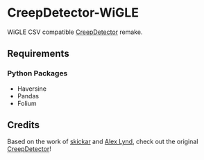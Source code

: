 # CreepDetector-WiGLE
WiGLE CSV compatible [CreepDetector](https://github.com/skickar/CreepDetector) remake.

## Requirements

### Python Packages

- Haversine
- Pandas
- Folium

## Credits

Based on the work of [skickar](https://github.com/skickar) and [Alex Lynd](https://github.com/AlexLynd), check out the original [CreepDetector](https://github.com/skickar/CreepDetector)!
